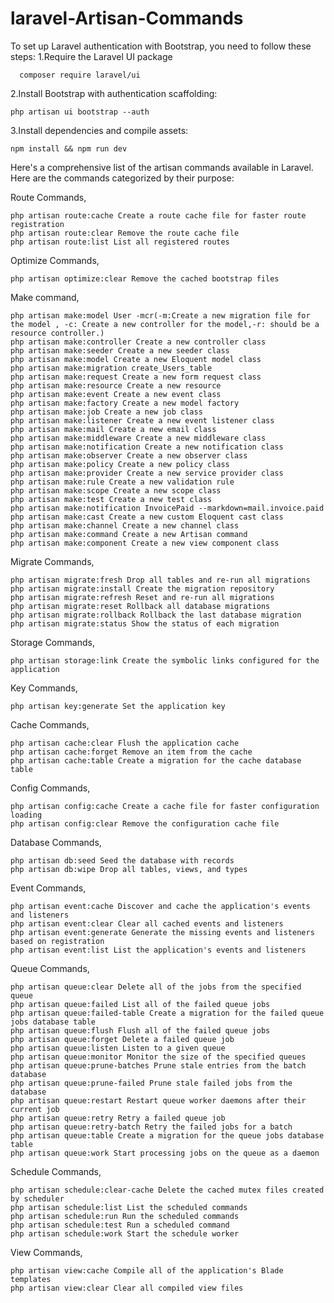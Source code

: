 # laravel-Artisan-Commands

To set up Laravel authentication with Bootstrap, you need to follow these steps:
  1.Require the Laravel UI package

      composer require laravel/ui
      
2.Install Bootstrap with authentication scaffolding:

    php artisan ui bootstrap --auth
    
3.Install dependencies and compile assets:

    npm install && npm run dev

Here's a comprehensive list of  the artisan commands available in Laravel. Here are the commands categorized by their purpose:

Route Commands,

    php artisan route:cache Create a route cache file for faster route registration
    php artisan route:clear Remove the route cache file
    php artisan route:list List all registered routes

Optimize Commands,

    php artisan optimize:clear Remove the cached bootstrap files

Make command,

    php artisan make:model User -mcr(-m:Create a new migration file for the model , -c: Create a new controller for the model,-r: should be a resource controller.)
    php artisan make:controller Create a new controller class
    php artisan make:seeder Create a new seeder class
    php artisan make:model Create a new Eloquent model class
    php artisan make:migration create_Users_table
    php artisan make:request Create a new form request class
    php artisan make:resource Create a new resource
    php artisan make:event Create a new event class
    php artisan make:factory Create a new model factory
    php artisan make:job Create a new job class
    php artisan make:listener Create a new event listener class
    php artisan make:mail Create a new email class
    php artisan make:middleware Create a new middleware class
    php artisan make:notification Create a new notification class
    php artisan make:observer Create a new observer class
    php artisan make:policy Create a new policy class
    php artisan make:provider Create a new service provider class
    php artisan make:rule Create a new validation rule
    php artisan make:scope Create a new scope class
    php artisan make:test Create a new test class
    php artisan make:notification InvoicePaid --markdown=mail.invoice.paid
    php artisan make:cast Create a new custom Eloquent cast class
    php artisan make:channel Create a new channel class
    php artisan make:command Create a new Artisan command
    php artisan make:component Create a new view component class


Migrate Commands,

    php artisan migrate:fresh Drop all tables and re-run all migrations
    php artisan migrate:install Create the migration repository
    php artisan migrate:refresh Reset and re-run all migrations
    php artisan migrate:reset Rollback all database migrations
    php artisan migrate:rollback Rollback the last database migration
    php artisan migrate:status Show the status of each migration

Storage Commands,

    php artisan storage:link Create the symbolic links configured for the application

Key Commands,

    php artisan key:generate Set the application key

Cache Commands,

    php artisan cache:clear Flush the application cache
    php artisan cache:forget Remove an item from the cache
    php artisan cache:table Create a migration for the cache database table
    
Config Commands,

    php artisan config:cache Create a cache file for faster configuration loading
    php artisan config:clear Remove the configuration cache file

Database Commands,

    php artisan db:seed Seed the database with records
    php artisan db:wipe Drop all tables, views, and types


Event Commands,

    php artisan event:cache Discover and cache the application's events and listeners
    php artisan event:clear Clear all cached events and listeners
    php artisan event:generate Generate the missing events and listeners based on registration
    php artisan event:list List the application's events and listeners

Queue Commands,

    php artisan queue:clear Delete all of the jobs from the specified queue
    php artisan queue:failed List all of the failed queue jobs
    php artisan queue:failed-table Create a migration for the failed queue jobs database table
    php artisan queue:flush Flush all of the failed queue jobs
    php artisan queue:forget Delete a failed queue job
    php artisan queue:listen Listen to a given queue
    php artisan queue:monitor Monitor the size of the specified queues
    php artisan queue:prune-batches Prune stale entries from the batch database
    php artisan queue:prune-failed Prune stale failed jobs from the database
    php artisan queue:restart Restart queue worker daemons after their current job
    php artisan queue:retry Retry a failed queue job
    php artisan queue:retry-batch Retry the failed jobs for a batch
    php artisan queue:table Create a migration for the queue jobs database table
    php artisan queue:work Start processing jobs on the queue as a daemon

Schedule Commands,

    php artisan schedule:clear-cache Delete the cached mutex files created by scheduler
    php artisan schedule:list List the scheduled commands
    php artisan schedule:run Run the scheduled commands
    php artisan schedule:test Run a scheduled command
    php artisan schedule:work Start the schedule worker

View Commands,

    php artisan view:cache Compile all of the application's Blade templates
    php artisan view:clear Clear all compiled view files


